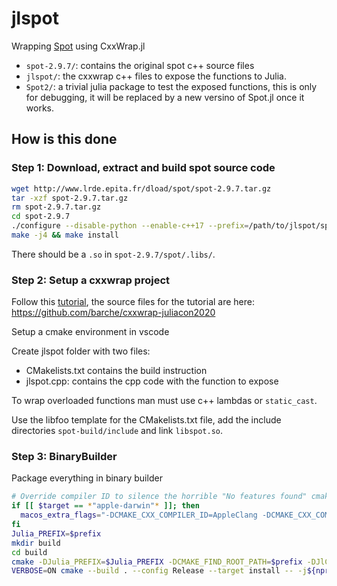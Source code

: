 # jlspot 

Wrapping [Spot]() using CxxWrap.jl 

- `spot-2.9.7/`: contains the original spot c++ source files 
- `jlspot/`: the cxxwrap c++ files to expose the functions to Julia. 
- `Spot2/`: a trivial julia package to test the exposed functions, this is only for debugging, it will be replaced by a new versino of Spot.jl once it works.

## How is this done

### Step 1: Download, extract and build spot source code

```bash 
wget http://www.lrde.epita.fr/dload/spot/spot-2.9.7.tar.gz
tar -xzf spot-2.9.7.tar.gz
rm spot-2.9.7.tar.gz
cd spot-2.9.7
./configure --disable-python --enable-c++17 --prefix=/path/to/jlspot/spot-build
make -j4 && make install
```

There should be a `.so` in `spot-2.9.7/spot/.libs/`.

### Step 2: Setup a cxxwrap project 

Follow this [tutorial](https://www.youtube.com/watch?v=VoXmXtqLhdo), the source files for the tutorial are here:
https://github.com/barche/cxxwrap-juliacon2020 

Setup a cmake environment in vscode

Create jlspot folder with two files: 
- CMakelists.txt contains the build instruction
- jlspot.cpp: contains the cpp code with the function to expose

To wrap overloaded functions man must use c++ lambdas or `static_cast`. 


Use the libfoo template for the CMakelists.txt file, add the include directories `spot-build/include` and link `libspot.so`. 

### Step 3: BinaryBuilder 

Package everything in binary builder

```bash
# Override compiler ID to silence the horrible "No features found" cmake error
if [[ $target == *"apple-darwin"* ]]; then
  macos_extra_flags="-DCMAKE_CXX_COMPILER_ID=AppleClang -DCMAKE_CXX_COMPILER_VERSION=10.0.0 -DCMAKE_CXX_STANDARD_COMPUTED_DEFAULT=11"
fi
Julia_PREFIX=$prefix
mkdir build
cd build
cmake -DJulia_PREFIX=$Julia_PREFIX -DCMAKE_FIND_ROOT_PATH=$prefix -DJlCxx_DIR=$prefix/lib/cmake/JlCxx -DCMAKE_INSTALL_PREFIX=$prefix -DCMAKE_TOOLCHAIN_FILE=${CMAKE_TARGET_TOOLCHAIN} $macos_extra_flags -DCMAKE_BUILD_TYPE=Release ../jlspot/
VERBOSE=ON cmake --build . --config Release --target install -- -j${nproc}
```
